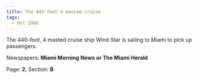 ```yaml
---  
title: The 440-foot 4 masted cruise  
tags:  
  - Oct 1986  
---  
```

  
The 440-foot, 4 masted cruise ship Wind Star is sailing to Miami to pick up passengers.  
  
Newspapers: **Miami Morning News or The Miami Herald**  
  
Page: **2**, Section: **B** 
